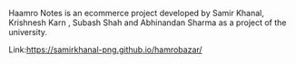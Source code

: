 Haamro Notes is an ecommerce project developed by Samir Khanal, Krishnesh Karn , Subash Shah and Abhinandan Sharma as a project of the university.

Link:https://samirkhanal-png.github.io/hamrobazar/
